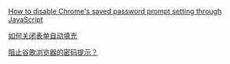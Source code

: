 [How to disable Chrome's saved password prompt setting through JavaScript](https://stackoverflow.com/questions/32775342/how-to-disable-chromes-saved-password-prompt-setting-through-javascript)

[如何关闭表单自动填充](https://developer.mozilla.org/zh-CN/docs/Web/Security/Securing_your_site/Turning_off_form_autocompletion)

[阻止谷歌浏览器的密码提示？](https://github.com/justjavac/the-front-end-knowledge-you-may-not-know/issues/36)